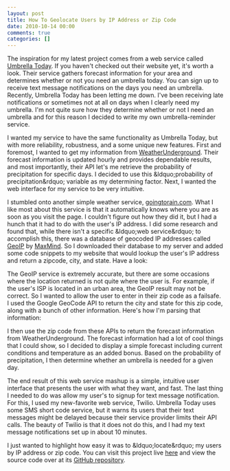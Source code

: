 ```yaml
---
layout: post
title: How To Geolocate Users by IP Address or Zip Code
date: 2010-10-14 00:00
comments: true
categories: []
---
```

<p>The inspiration for my latest project comes from a web service called <a href="http://www.umbrellatoday.com/" target="_blank">Umbrella Today</a>. If you haven't checked out their website yet, it's worth a look. Their service gathers forecast information for your area and determines whether or not you need an umbrella today. You can sign up to receive text message notifications on the days you need an umbrella. Recently, Umbrella Today has been letting me down. I've been receiving late notifications or sometimes not at all on days when I clearly need my umbrella. I'm not quite sure how they determine whether or not I need an umbrella and for this reason I decided to write my own umbrella-reminder service.</p>

<p>I wanted my service to have the same functionality as Umbrella Today, but with more reliability, robustness, and a some unique new features. First and foremost, I wanted to get my information from <a href="http://www.wunderground.com/" target="_blank">WeatherUnderground</a>. Their forecast information is updated hourly and provides dependable results, and most importantly, their API let's me retrieve the probability of precipitation for specific days. I decided to use this &amp;ldquo;probability of precipitation&amp;rdquo; variable as my determining factor. Next, I wanted the web interface for my service to be very intuitive.</p>

<p>I stumbled onto another simple weather service, <a href="http://goingtorain.com/" target="_blank">goingtorain.com</a>. What I like most about this service is that it automatically knows where you are as soon as you visit the page. I couldn't figure out how they did it, but I had a hunch that it had to do with the user's IP address. I did some research and found that, while there isn't a specific &amp;ldquo;web service&amp;rdquo; to accomplish this, there was a database of geocoded IP addresses called <a href="http://www.maxmind.com/app/ip-location" target="_blank">GeoIP</a> by <a href="http://www.maxmind.com/" target="_blank">MaxMind</a>. So I downloaded their database to my server and added some code snippets to my website that would lookup the user's IP address and return a zipcode, city, and state. Have a look:</p>

<script src="https://gist.github.com/627449.js"> </script>


<p></p>

<p>The GeoIP service is extremely accurate, but there are some occasions where the location returned is not quite where the user is. For example, if the user's ISP is located in an urban area, the GeoIP result may not be correct. So I wanted to allow the user to enter in their zip code as a failsafe. I used the Google GeoCode API to return the city and state for this zip code, along with a bunch of other information. Here's how I'm parsing that information:</p>

<script src="https://gist.github.com/628268.js"> </script>


<p></p>

<p>I then use the zip code from these APIs to return the forecast information from WeatherUnderground. The forecast information had a lot of cool things that I could show, so I decided to display a simple forecast including current conditions and temperature as an added bonus. Based on the probability of precipitation, I then determine whether an umbrella is needed for a given day.</p>

<p>The end result of this web service mashup is a simple, intuitive user interface that presents the user with what they want, and fast. The last thing I needed to do was allow my user's to signup for text message notification. For this, I used my new-favorite web service, Twilio. Umbrella Today uses some SMS short code service, but it warns its users that their text messages might be delayed because their service provider limits their API calls. The beauty of Twilio is that it does not do this, and I had my text message notifications set up in about 10 minutes.</p>

<p>I just wanted to highlight how easy it was to &amp;ldquo;locate&amp;rdquo; my users by IP address or zip code. You can visit this project live <a target="_blank" href="http://apps.mbmccormick.com/dontforgetyourumbrella">here</a> and view the source code over at its <a target="_blank" href="http://github.com/mbmccormick/dontforgetyourumbrella">GitHub repository</a>.</p>

